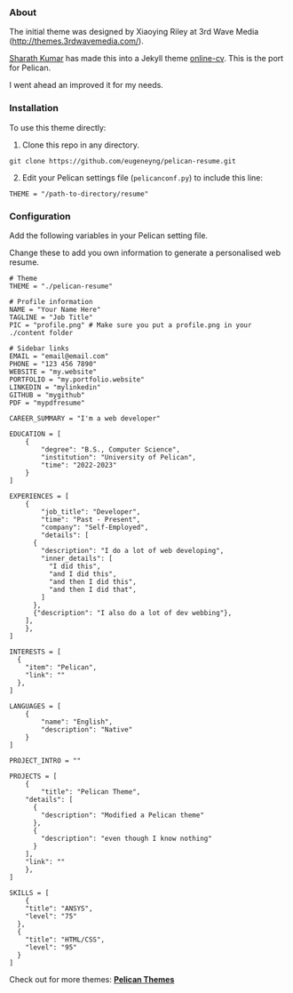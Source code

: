 ### About
The initial theme was designed by Xiaoying Riley at 3rd Wave Media (http://themes.3rdwavemedia.com/). 

[Sharath Kumar](https://www.youtube.com/embed/T2nx6tj-ZH4) has made this into a Jekyll theme [online-cv](https://github.com/sharu725/online-cv). This is the port for Pelican.

I went ahead an improved it for my needs.

### Installation

To use this theme directly:
1. Clone this repo in any directory.
```
git clone https://github.com/eugeneyng/pelican-resume.git
```
2. Edit your Pelican settings file (`pelicanconf.py`) to include this line:
```
THEME = "/path-to-directory/resume"
```

### Configuration

Add the following variables in your Pelican setting file.

Change these to add you own information to generate a personalised web resume.
```
# Theme
THEME = "./pelican-resume"

# Profile information
NAME = "Your Name Here"
TAGLINE = "Job Title"
PIC = "profile.png" # Make sure you put a profile.png in your ./content folder

# Sidebar links
EMAIL = "email@email.com"
PHONE = "123 456 7890"
WEBSITE = "my.website"
PORTFOLIO = "my.portfolio.website"
LINKEDIN = "mylinkedin"
GITHUB = "mygithub"
PDF = "mypdfresume"

CAREER_SUMMARY = "I'm a web developer"

EDUCATION = [
	{
		"degree": "B.S., Computer Science",
		"institution": "University of Pelican",
		"time": "2022-2023"
	}
]

EXPERIENCES = [
	{
		"job_title": "Developer",
		"time": "Past - Present",
		"company": "Self-Employed",
		"details": [
      {
        "description": "I do a lot of web developing",
        "inner_details": [
          "I did this",
          "and I did this",
          "and then I did this",
          "and then I did that",
        ]
      },
      {"description": "I also do a lot of dev webbing"},
    ],
	},
]

INTERESTS = [
  {
    "item": "Pelican",
    "link": ""
  },
]

LANGUAGES = [
	{
		"name": "English",
		"description": "Native"
	}
]

PROJECT_INTRO = ""

PROJECTS = [
	{
		"title": "Pelican Theme",
    "details": [
      {
        "description": "Modified a Pelican theme"
      },
      {
        "description": "even though I know nothing"
      }
    ],
    "link": ""
	},
]

SKILLS = [
	{
    "title": "ANSYS",
    "level": "75"
  },
  {
    "title": "HTML/CSS",
    "level": "95"
  }
]
```

Check out for more themes: [**Pelican Themes**](http://www.pelicanthemes.com)
